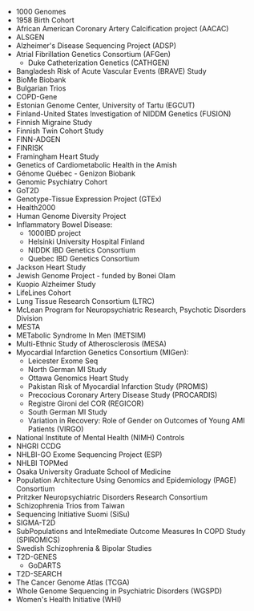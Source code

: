 - 1000 Genomes
- 1958 Birth Cohort
- African American Coronary Artery Calcification project (AACAC)
- ALSGEN
- Alzheimer's Disease Sequencing Project (ADSP)
- Atrial Fibrillation Genetics Consortium (AFGen)
  - Duke Catheterization Genetics (CATHGEN)
- Bangladesh Risk of Acute Vascular Events (BRAVE) Study
- BioMe Biobank
- Bulgarian Trios
- COPD-Gene
- Estonian Genome Center, University of Tartu (EGCUT)
- Finland-United States Investigation of NIDDM Genetics (FUSION)
- Finnish Migraine Study
- Finnish Twin Cohort Study
- FINN-ADGEN
- FINRISK
- Framingham Heart Study
- Genetics of Cardiometabolic Health in the Amish
- Génome Québec - Genizon Biobank
- Genomic Psychiatry Cohort
- GoT2D
- Genotype-Tissue Expression Project (GTEx)
- Health2000
- Human Genome Diversity Project
- Inflammatory Bowel Disease:
  - 1000IBD project
  - Helsinki University Hospital Finland
  - NIDDK IBD Genetics Consortium
  - Quebec IBD Genetics Consortium
- Jackson Heart Study
- Jewish Genome Project - funded by Bonei Olam
- Kuopio Alzheimer Study
- LifeLines Cohort
- Lung Tissue Research Consortium (LTRC)
- McLean Program for Neuropsychiatric Research, Psychotic Disorders Division
- MESTA
- METabolic Syndrome In Men (METSIM)
- Multi-Ethnic Study of Atherosclerosis (MESA)
- Myocardial Infarction Genetics Consortium (MIGen):
  - Leicester Exome Seq
  - North German MI Study
  - Ottawa Genomics Heart Study
  - Pakistan Risk of Myocardial Infarction Study (PROMIS)
  - Precocious Coronary Artery Disease Study (PROCARDIS)
  - Registre Gironi del COR (REGICOR)
  - South German MI Study
  - Variation in Recovery: Role of Gender on Outcomes of Young AMI Patients (VIRGO)
- National Institute of Mental Health (NIMH) Controls
- NHGRI CCDG
- NHLBI-GO Exome Sequencing Project (ESP)
- NHLBI TOPMed
- Osaka University Graduate School of Medicine
- Population Architecture Using Genomics and Epidemiology (PAGE) Consortium
- Pritzker Neuropsychiatric Disorders Research Consortium
- Schizophrenia Trios from Taiwan
- Sequencing Initiative Suomi (SiSu)
- SIGMA-T2D
- SubPopulations and InteRmediate Outcome Measures In COPD Study (SPIROMICS)
- Swedish Schizophrenia & Bipolar Studies
- T2D-GENES
  - GoDARTS
- T2D-SEARCH
- The Cancer Genome Atlas (TCGA)
- Whole Genome Sequencing in Psychiatric Disorders (WGSPD)
- Women's Health Initiative (WHI)
